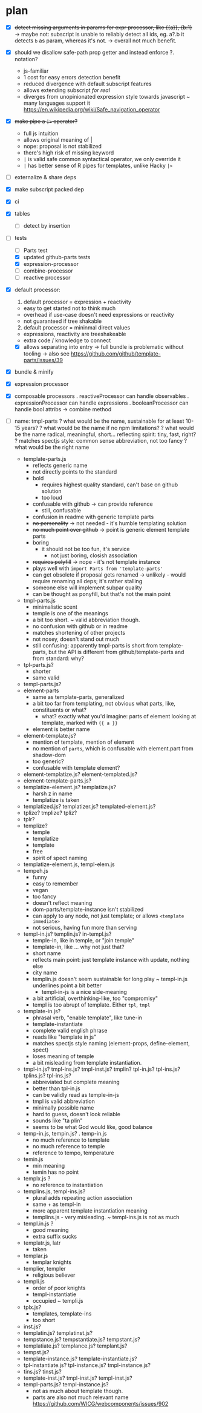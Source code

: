 # plan

* [x] ~~detect missing arguments in params for expr processor, like {{a}}, {b:1}~~
  → maybe not: subscript is unable to reliably detect all ids, eg. a?.b it detects `b` as param, whereas it's not.
  → overall not much benefit.

* [x] should we disallow safe-path prop getter and instead enforce ?. notation?
  + js-familiar
  + 1 cost for easy errors detection benefit
  + reduced divergence with default subscript features
  + allows extending subscript _for real_
  - diverges from unopinionated expression style towards javascript
    ~ many languages support it https://en.wikipedia.org/wiki/Safe_navigation_operator

* [x] ~~make pipe a `|>` operator?~~
  + full js intuition
  + allows original meaning of |
  - nope: proposal is not stabilized
  - there's high risk of missing keyword
  - `|` is valid safe common syntactical operator, we only override it
  - `|` has better sense of R pipes for templates, unlike Hacky `|>`

* [ ] externalize & share deps

* [x] make subscript packed dep

* [x] ci

* [x] tables
  * [ ] detect by insertion

* [ ] tests
  * [ ] Parts test
  * [x] updated github-parts tests
  * [x] expression-processor
  * [ ] combine-processor
  * [ ] reactive processor

* [x] default processor:
  1. default processor = expression + reactivity
    + easy to get started not to think much
    - overhead if use-case doesn't need expressions or reactivity
    - not guaranteed if tree shakable
  2. default processor = mininmal direct values
    + expressions, reactivity are treeshakeable
    - extra code / knowledge to connect
    + [x] allows separating into entry
      → full bundle is problematic without tooling
      → also see https://github.com/github/template-parts/issues/39

* [x] bundle & minify

* [x] expression processor

* [x] composable processors
  . reactiveProcessor can handle observables
  . expressionProcessor can handle expressions
  . booleanProcessor can handle bool attribs
  → combine method

* [ ] name: tmpl-parts
  ? what would be the name, sustainable for at least 10-15 years?
  ? what would be the name if no npm limitations?
  ? what would be the name radical, meaningful, short... reflecting spirit: tiny, fast, right?
  ? matches spectjs style: common sense abbreviation, not too fancy
  ? what would be the right name
  * template-parts.js
    + reflects generic name
    + not directly points to the standard
    + bold
      - requires highest quality standard, can't base on github solution
      - too loud
    - confusable with github
      → can provide reference
        - still, confusable
    - confusion in readme with generic template parts
    - ~~no personality~~ → not needed - it's humble templating solution
    - ~~no much point over github~~ → point is generic element template parts
    - boring
      + it should not be too fun, it's service
        - not just boring, closish association
    - ~~requires polyfill~~ → nope - it's not template instance
    + plays well with `import Parts from 'template-parts'`
    - can get obsolete if proposal gets renamed
      → unlikely - would require renaming all deps; it's rather stalling
    + someone else will implement subpar quality
    - can be thought as ponyfill, but that's not the main point
  * tmpl-parts.js
    + minimalistic scent
    + temple is one of the meanings
    - a bit too short.
      ~ valid abbreviation though.
    + no confusion with github or in readme
    + matches shortening of other projects
    + not nosey, doesn't stand out much
    - still confusing: apparently tmpl-parts is short from template-parts, but the API is different from github/template-parts and from standard: why?
  * tpl-parts.js?
    + shorter
    + same valid
  * templ-parts.js?
  * element-parts
    + same as template-parts, generalized
    - a bit too far from templating, not obvious what parts, like, constituents or what?
      + what? exactly what you'd imagine: parts of element looking at template, marked with `{{ a }}`
    + element is better name
  * element-template.js?
    + mention of template, mention of element
    + no mention of `parts`, which is confusable with element.part from shadow-dom
    - too generic?
    - confusable with template element?
  * element-templatize.js? element-templated.js?
  * element-template-parts.js?
  * templatize-element.js? templatize.js?
    - harsh z in name
    - templatize is taken
  * templatized.js? templatizer.js? templated-element.js?
  * tplize? tmplize? tpliz?
  * tplr?
  * templize?
    + temple
    + templatize
    + template
    + free
    + spirit of spect naming
  * templatize-element.js, templ-elem.js
  * tempeh.js
    + funny
    + easy to remember
    + vegan
    - too fancy
    - doesn't reflect meaning
    + dom-parts/template-instance isn't stabilized
    + can apply to any node, not just template; or allows `<template immediate>`
    - not serious, having fun more than serving
  * templ-in.js? templin.js? in-templ.js?
    + temple-in, like in temple, or "join temple"
    + template-in, like ... why not just that?
    + short name
    + reflects main point: just template instance with update, nothing else
    + city name
    - templin.js doesn't seem sustainable for long play
      ~ templ-in.js underlines point a bit better
      + templ-in-js is a nice side-meaning
    - a bit artificial, overthinking-like, too "compromisy"
    - templ is too abrupt of template. Either `tpl`, `tmpl`
  * template-in.js?
    + phrasal verb, "enable template", like tune-in
    + template-instantiate
    + complete valid english phrase
    + reads like "template in js"
    + matches spectjs style naming (element-props, define-element, spect)
    - loses meaning of temple
    - a bit misleading from template instantiation.
  * tmpl-in.js? tmpl-ins.js? tmpl-inst.js? tmplin? tpl-in.js? tpl-ins.js? tplins.js? tpl-ins.js?
    + abbreviated but complete meaning
    + better than tpl-in.js
    + can be validly read as temple-in-js
    + tmpl is valid abbreviation
    + minimally possible name
    - hard to guess, doesn't look reliable
    - sounds like "ta plin"
    + seems to be what God would like, good balance
  * temp-in.js, tempin.js?
    . temp-in.js
    - no much reference to template
    - no much reference to temple
    - reference to tempo, temperature
  * temin.js
    + min meaning
    - temin has no point
  * templx.js ?
    - no reference to instantiation
  * templins.js, templ-ins.js?
    + plural adds repeating action association
    + same + as templ-in
    + more apparent template instantiation meaning
    - templins.js - very misleading.
      ~ templ-ins.js is not as much
  * templ.in.js ?
    + good meaning
    - extra suffix sucks
  * templatr.js, latr
    - taken
  * templar.js
    + templar knights
  * templier, templer
    + religious believer
  * templi.js
    + order of poor knights
    + templ-instantiatie
    - occupied
    ~ templi.js
  * tplx.js?
    + templates, template-ins
    - too short
  * inst.js?
  * templatin.js? templatinst.js?
  * tempstance.js? tempstantiate.js? tempstant.js?
  * templatiate.js? templance.js? templant.js?
  * tempst.js?
  * template-instance.js? template-instantiate.js?
  * tpl-instantiate.js? tpl-instance.js? tmpl-instance.js?
  * tins.js? tinst.js?
  * template-inst.js? tmpl-inst.js? templ-inst.js?
  * templ-parts.js? templ-instance.js?
    - not as much about template though.
    - parts are also not much relevant name https://github.com/WICG/webcomponents/issues/902
